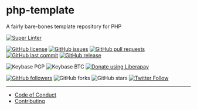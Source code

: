 # php-template
A fairly bare-bones template repository for PHP

[![Super Linter](https://github.com/shgysk8zer0/php-template/workflows/Lint%20Code%20Base/badge.svg)](https://github.com/shgysk8zer0/php-template/actions?query=workflow%3A%22Lint+Code+Base%22)

[![GitHub license](https://img.shields.io/github/license/shgysk8zer0/php-template.svg)](https://github.com/shgysk8zer0/php-template/blob/master/LICENSE)
[![GitHub issues](https://img.shields.io/github/issues/shgysk8zer0/php-template.svg)](https://github.com/shgysk8zer0/php-template/issues)
[![GitHub pull requests](https://img.shields.io/github/issues-pr/shgysk8zer0/php-template.svg)](https://github.com/shgysk8zer0/php-template/pulls)
[![GitHub last commit](https://img.shields.io/github/last-commit/shgysk8zer0/php-template.svg)](https://github.com/shgysk8zer0/php-template/commits/master)
[![GitHub release](https://img.shields.io/github/release/shgysk8zer0/php-template.svg)](https://github.com/shgysk8zer0/php-template/releases)

![Keybase PGP](https://img.shields.io/keybase/pgp/shgysk8zer0.svg)
![Keybase BTC](https://img.shields.io/keybase/btc/shgysk8zer0.svg)
[![Donate using Liberapay](https://img.shields.io/liberapay/receives/shgysk8zer0.svg?logo=liberapay)](https://liberapay.com/shgysk8zer0/donate "Donate using Liberapay")

[![GitHub followers](https://img.shields.io/github/followers/shgysk8zer0.svg?style=social)](https://github.com/shgysk8zer0?tab=followers)
![GitHub forks](https://img.shields.io/github/forks/shgysk8zer0/php-template.svg?style=social)
![GitHub stars](https://img.shields.io/github/stars/shgysk8zer0/php-template.svg?style=social)
[![Twitter Follow](https://img.shields.io/twitter/follow/shgysk8zer0.svg?style=social)](https://twitter.com/shgysk8zer0/)
- - -

- [Code of Conduct](./.github/CODE_OF_CONDUCT.md)
- [Contributing](./.github/CONTRIBUTING.md)
<!-- - [Security Policy](./.github/SECURITY.md) -->
